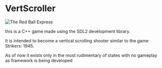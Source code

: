 # VertScroller

![The Red Ball Express](https://github.com/jarydpeters/VertScroller/blob/main/assets/sprites/menuLogo.png)

this is a C++ game made using the SDL2 development library.

It is intended to become a vertical scrolling shooter similar to the game Strikers: 1945.

As of now it exists only in the most rudimentary of states with no gameplay as framework is being developed
